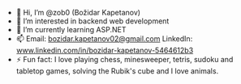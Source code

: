 - 👋 Hi, I’m @zob0 (Božidar Kapetanov)
- 👀 I’m interested in backend web development
- 🌱 I’m currently learning ASP.NET
- 📫 Email: bozidar.kapetanov02@gmail.com LinkedIn: www.linkedin.com/in/bozidar-kapetanov-5464612b3
- ⚡ Fun fact: I love playing chess, minesweeper, tetris, sudoku and tabletop games, solving the Rubik's cube and I love animals.
